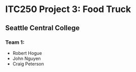 # ITC250 Project 3: Food Truck
## Seattle Central College
### Team 1:
* Robert Hogue
* John Nguyen
* Craig Peterson
